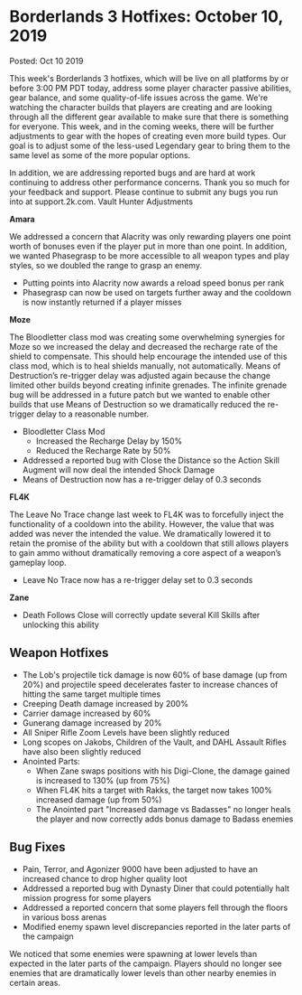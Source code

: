 Borderlands 3 Hotfixes: October 10, 2019
========================================

Posted: Oct 10 2019

This week's Borderlands 3 hotfixes, which will be live on all platforms by or before 3:00 PM PDT today, address some player character passive abilities, gear balance, and some quality-of-life issues across the game. We're watching the character builds that players are creating and are looking through all the different gear available to make sure that there is something for everyone. This week, and in the coming weeks, there will be further adjustments to gear with the hopes of creating even more build types. Our goal is to adjust some of the less-used Legendary gear to bring them to the same level as some of the more popular options.

In addition, we are addressing reported bugs and are hard at work continuing to address other performance concerns. Thank you so much for your feedback and support. Please continue to submit any bugs you run into at support.2k.com.
Vault Hunter Adjustments  

**Amara**

We addressed a concern that Alacrity was only rewarding players one point worth of bonuses even if the player put in more than one point. In addition, we wanted Phasegrasp to be more accessible to all weapon types and play styles, so we doubled the range to grasp an enemy.

- Putting points into Alacrity now awards a reload speed bonus per rank
- Phasegrasp can now be used on targets further away and the cooldown is now instantly returned if a player misses

**Moze**

The Bloodletter class mod was creating some overwhelming synergies for Moze so we increased the delay and decreased the recharge rate of the shield to compensate.  This should help encourage the intended use of this class mod, which is to heal shields manually, not automatically. Means of Destruction’s re-trigger delay was adjusted again because the change limited other builds beyond creating infinite grenades. The infinite grenade bug will be addressed in a future patch but we wanted to enable other builds that use Means of Destruction so we dramatically reduced the re-trigger delay to a reasonable number.

- Bloodletter Class Mod
  - Increased the Recharge Delay by 150%
  - Reduced the Recharge Rate by 50%
- Addressed a reported bug with Close the Distance so the Action Skill Augment will now deal the intended Shock Damage
- Means of Destruction now has a re-trigger delay of 0.3 seconds

**FL4K**

The Leave No Trace change last week to FL4K was to forcefully inject the functionality of a cooldown into the ability. However, the value that was added was never the intended the value. We dramatically lowered it to retain the promise of the ability but with a cooldown that still allows players to gain ammo without dramatically removing a core aspect of a weapon’s gameplay loop.

- Leave No Trace now has a re-trigger delay set to 0.3 seconds

**Zane**

- Death Follows Close will correctly update several Kill Skills after unlocking this ability

Weapon Hotfixes
---------------

- The Lob's projectile tick damage is now 60% of base damage (up from 20%) and projectile speed decelerates faster to increase chances of hitting the same target multiple times
- Creeping Death damage increased by 200%
- Carrier damage increased by 60%
- Gunerang damage increased by 20%
- All Sniper Rifle Zoom Levels have been slightly reduced
- Long scopes on Jakobs, Children of the Vault, and DAHL Assault Rifles have also been slightly reduced
- Anointed Parts:
  - When Zane swaps positions with his Digi-Clone, the damage gained is increased to 130% (up from 75%)
  - When FL4K hits a target with Rakks, the target now takes 100% increased damage (up from 50%)
  - The Anointed part "Increased damage vs Badasses" no longer heals the player and now correctly adds bonus damage to Badass enemies

Bug Fixes
---------

- Pain, Terror, and Agonizer 9000 have been adjusted to have an increased chance to drop higher quality loot
- Addressed a reported bug with Dynasty Diner that could potentially halt mission progress for some players
- Addressed a reported concern that some players fell through the floors in various boss arenas
- Modified enemy spawn level discrepancies reported in the later parts of the campaign

We noticed that some enemies were spawning at lower levels than expected in the later parts of the campaign. Players should no longer see enemies that are dramatically lower levels than other nearby enemies in certain areas.

